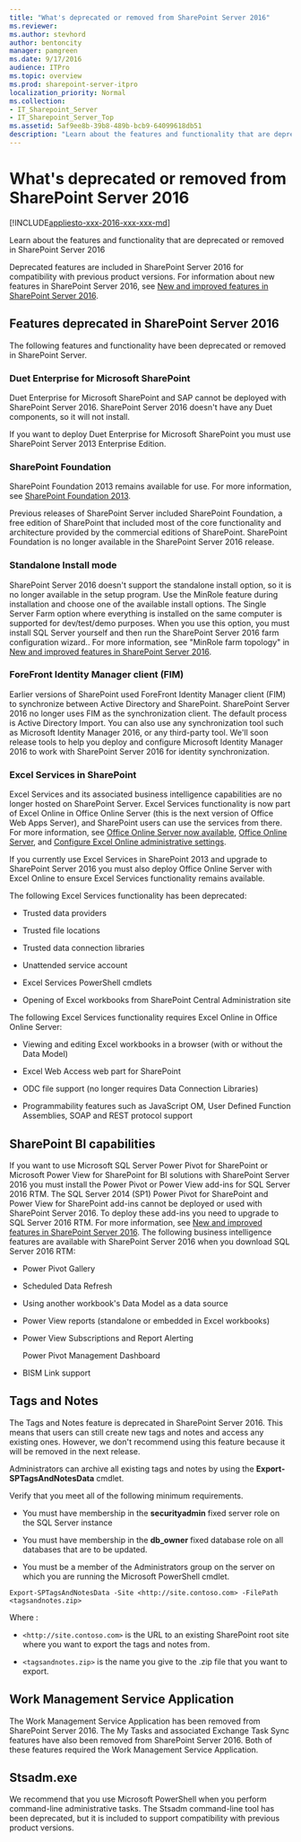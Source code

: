 ```yaml
---
title: "What's deprecated or removed from SharePoint Server 2016"
ms.reviewer: 
ms.author: stevhord
author: bentoncity
manager: pamgreen
ms.date: 9/17/2016
audience: ITPro
ms.topic: overview
ms.prod: sharepoint-server-itpro
localization_priority: Normal
ms.collection:
- IT_Sharepoint_Server
- IT_Sharepoint_Server_Top
ms.assetid: 5af9ee8b-39b8-489b-bcb9-64099618db51
description: "Learn about the features and functionality that are deprecated or removed in SharePoint Server"
---
```


# What's deprecated or removed from SharePoint Server 2016

[!INCLUDE[appliesto-xxx-2016-xxx-xxx-md](../includes/appliesto-xxx-2016-xxx-xxx-md.md)]

Learn about the features and functionality that are deprecated or removed in SharePoint Server 2016
  
Deprecated features are included in SharePoint Server 2016 for compatibility with previous product versions. For information about new features in SharePoint Server 2016, see [New and improved features in SharePoint Server 2016](new-and-improved-features-in-sharepoint-server-2016.md).
  
## Features deprecated in SharePoint Server 2016

The following features and functionality have been deprecated or removed in SharePoint Server.
  
### Duet Enterprise for Microsoft SharePoint

Duet Enterprise for Microsoft SharePoint and SAP cannot be deployed with SharePoint Server 2016. SharePoint Server 2016 doesn't have any Duet components, so it will not install.
  
If you want to deploy Duet Enterprise for Microsoft SharePoint you must use SharePoint Server 2013 Enterprise Edition.
  
### SharePoint Foundation

SharePoint Foundation 2013 remains available for use. For more information, see [SharePoint Foundation 2013](http://go.microsoft.com/fwlink/p/?LinkID=623474&amp;clcid=0x409).
  
Previous releases of SharePoint Server included SharePoint Foundation, a free edition of SharePoint that included most of the core functionality and architecture provided by the commercial editions of SharePoint. SharePoint Foundation is no longer available in the SharePoint Server 2016 release.
  
### Standalone Install mode

SharePoint Server 2016 doesn't support the standalone install option, so it is no longer available in the setup program. Use the MinRole feature during installation and choose one of the available install options. The Single Server Farm option where everything is installed on the same computer is supported for dev/test/demo purposes. When you use this option, you must install SQL Server yourself and then run the SharePoint Server 2016 farm configuration wizard.. For more information, see "MinRole farm topology" in [New and improved features in SharePoint Server 2016](new-and-improved-features-in-sharepoint-server-2016.md).
  
### ForeFront Identity Manager client (FIM)

Earlier versions of SharePoint used ForeFront Identity Manager client (FIM) to synchronize between Active Directory and SharePoint. SharePoint Server 2016 no longer uses FIM as the synchronization client. The default process is Active Directory Import. You can also use any synchronization tool such as Microsoft Identity Manager 2016, or any third-party tool. We'll soon release tools to help you deploy and configure Microsoft Identity Manager 2016 to work with SharePoint Server 2016 for identity synchronization.
  
### Excel Services in SharePoint

Excel Services and its associated business intelligence capabilities are no longer hosted on SharePoint Server. Excel Services functionality is now part of Excel Online in Office Online Server (this is the next version of Office Web Apps Server), and SharePoint users can use the services from there. For more information, see [Office Online Server now available](https://blogs.office.com/2016/05/04/office-online-server-now-available/), [Office Online Server](/webappsserver/office-web-apps-server), and [Configure Excel Online administrative settings](/SharePoint/administration/configure-excel-services).
  
If you currently use Excel Services in SharePoint 2013 and upgrade to SharePoint Server 2016 you must also deploy Office Online Server with Excel Online to ensure Excel Services functionality remains available.
  
The following Excel Services functionality has been deprecated:
  
- Trusted data providers
    
- Trusted file locations
    
- Trusted data connection libraries
    
- Unattended service account
    
- Excel Services PowerShell cmdlets
    
- Opening of Excel workbooks from SharePoint Central Administration site
    
The following Excel Services functionality requires Excel Online in Office Online Server:
  
- Viewing and editing Excel workbooks in a browser (with or without the Data Model)
    
- Excel Web Access web part for SharePoint
    
- ODC file support (no longer requires Data Connection Libraries)
    
- Programmability features such as JavaScript OM, User Defined Function Assemblies, SOAP and REST protocol support
    
## SharePoint BI capabilities

If you want to use Microsoft SQL Server Power Pivot for SharePoint or Microsoft Power View for SharePoint for BI solutions with SharePoint Server 2016 you must install the Power Pivot or Power View add-ins for SQL Server 2016 RTM. The SQL Server 2014 (SP1) Power Pivot for SharePoint and Power View for SharePoint add-ins cannot be deployed or used with SharePoint Server 2016. To deploy these add-ins you need to upgrade to SQL Server 2016 RTM. For more information, see [New and improved features in SharePoint Server 2016](new-and-improved-features-in-sharepoint-server-2016.md). The following business intelligence features are available with SharePoint Server 2016 when you download SQL Server 2016 RTM:
  
- Power Pivot Gallery
    
- Scheduled Data Refresh
    
- Using another workbook's Data Model as a data source
    
- Power View reports (standalone or embedded in Excel workbooks)
    
- Power View Subscriptions and Report Alerting 
    
    Power Pivot Management Dashboard
    
- BISM Link support
    
## Tags and Notes

The Tags and Notes feature is deprecated in SharePoint Server 2016. This means that users can still create new tags and notes and access any existing ones. However, we don't recommend using this feature because it will be removed in the next release.
  
Administrators can archive all existing tags and notes by using the **Export-SPTagsAndNotesData** cmdlet. 
  
Verify that you meet all of the following minimum requirements.
  
-  You must have membership in the **securityadmin** fixed server role on the SQL Server instance 
    
-  You must have membership in the **db_owner** fixed database role on all databases that are to be updated. 
    
-  You must be a member of the Administrators group on the server on which you are running the Microsoft PowerShell cmdlet. 
    
```
Export-SPTagsAndNotesData -Site <http://site.contoso.com> -FilePath <tagsandnotes.zip>
```

Where :
  
-  `<http://site.contoso.com>` is the URL to an existing SharePoint root site where you want to export the tags and notes from. 
    
-  `<tagsandnotes.zip>` is the name you give to the .zip file that you want to export. 
    
## Work Management Service Application

The Work Management Service Application has been removed from SharePoint Server 2016. The My Tasks and associated Exchange Task Sync features have also been removed from SharePoint Server 2016. Both of these features required the Work Management Service Application.
  
## Stsadm.exe

We recommend that you use Microsoft PowerShell when you perform command-line administrative tasks. The Stsadm command-line tool has been deprecated, but it is included to support compatibility with previous product versions. 
  

